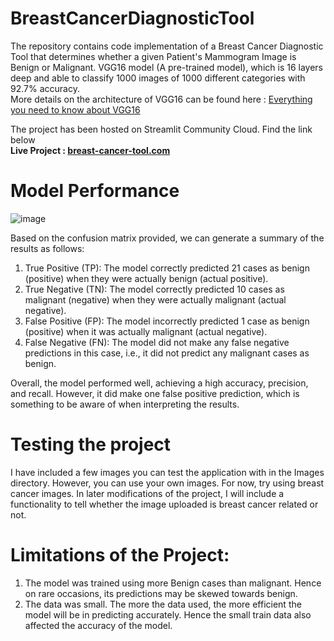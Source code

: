 # **BreastCancerDiagnosticTool**
The repository contains code implementation of a Breast Cancer Diagnostic Tool that determines whether a given Patient's Mammogram Image is Benign or Malignant.
VGG16 model (A pre-trained model), which is 16 layers deep and able to classify 1000 images of 1000 different categories with 92.7% accuracy.<br />
More details on the architecture of VGG16 can be found here : [Everything you need to know about VGG16](https://medium.com/@mygreatlearning/everything-you-need-to-know-about-vgg16-7315defb5918) <br />

The project has been hosted on Streamlit Community Cloud. Find the link below <br />
  **Live Project : [breast-cancer-tool.com](https://johnthuo1-breast-cancer-tool-streamapp-647vh4.streamlit.app/)** <br/>
 
 # Model Performance 
 
 ![image](https://user-images.githubusercontent.com/108690517/236040775-4b0fda34-8ab7-431f-94f6-53b391a31300.png)

  

Based on the confusion matrix provided, we can generate a summary of the results as follows:  <br />

1. True Positive (TP): The model correctly predicted 21 cases as benign (positive) when they were actually benign (actual positive). <br />
2. True Negative (TN): The model correctly predicted 10 cases as malignant (negative) when they were actually malignant (actual negative).  <br />
3. False Positive (FP): The model incorrectly predicted 1 case as benign (positive) when it was actually malignant (actual negative).  <br />
4. False Negative (FN): The model did not make any false negative predictions in this case, i.e., it did not predict any malignant cases as benign. <br />

Overall, the model performed well, achieving a high accuracy, precision, and recall. However, it did make one false positive prediction, which is something to be aware of when interpreting the results.  <br />
  
# **Testing the project**
I have included a few images you can test the application with in the Images directory. However, you can use your own images. For now, try using breast cancer images. 
In later modifications of the project, I will include a functionality to tell whether the image uploaded is breast cancer related or not. 

  # **Limitations of the Project:**
1. The model was trained using more Benign cases than malignant. Hence on rare occasions, its predictions may be skewed towards benign.
2. The data was small. The more the data used, the more efficient the model will be in predicting accurately. Hence the small train data also affected the accuracy of the model.
  

  
 
